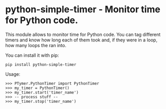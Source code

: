 python-simple-timer - Monitor time for Python code.
========================================================

This module allows to monitor time for Python code.
You can tag different timers and know how long each of them took and, 
if they were in a loop, how many loops the ran into.


You can install it with pip:

    pip install python-simple-timer

Usage:

    >>> PTymer.PythonTimer import PythonTimer
    >>> my_timer = PythonTimer()
    >>> my_timer.start('timer_name')
    >>> -- process stuff --
    >>> my_timer.stop('timer_name')